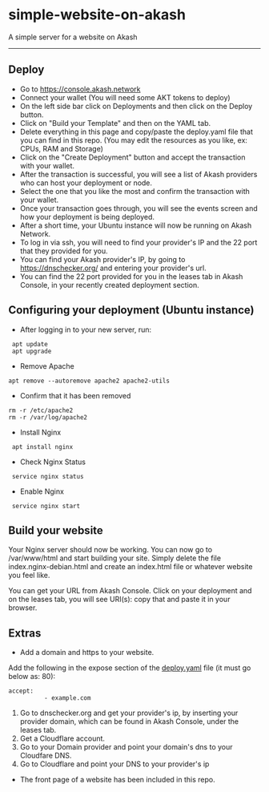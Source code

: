 # simple-website-on-akash
A simple server for a website on Akash

---

## Deploy

- Go to https://console.akash.network
- Connect your wallet (You will need some AKT tokens to deploy)
- On the left side bar click on Deployments and then click on the Deploy button.
- Click on "Build your Template" and then on the YAML tab.
- Delete everything in this page and copy/paste the deploy.yaml file that you can find in this repo. (You may edit the resources as you like, ex: CPUs, RAM and Storage)
- Click on the "Create Deployment" button and accept the transaction with your wallet.
- After the transaction is successful, you will see a list of Akash providers who can host your deployment or node.
- Select the one that you like the most and confirm the transaction with your wallet.
- Once your transaction goes through, you will see the events screen and how your deployment is being deployed.
- After a short time, your Ubuntu instance will now be running on Akash Network.
- To log in via ssh, you will need to find your provider's IP and the 22 port that they provided for you.
- You can find your Akash provider's IP, by going to https://dnschecker.org/ and entering your provider's url.
- You can find the 22 port provided for you in the leases tab in Akash Console, in your recently created deployment section. 

## Configuring your deployment (Ubuntu instance)

- After logging in to your new server, run:

``` 
 apt update
 apt upgrade 
```

- Remove Apache

```
apt remove --autoremove apache2 apache2-utils  
```

- Confirm that it has been removed

```
rm -r /etc/apache2
rm -r /var/log/apache2
```

- Install Nginx

``` 
 apt install nginx
```

- Check Nginx Status

``` 
 service nginx status
```

- Enable Nginx

``` 
 service nginx start
```

## Build your website

Your Nginx server should now be working. You can now go to /var/www/html and start building your site.  Simply delete the file index.nginx-debian.html and create an index.html file or whatever website you feel like.

You can get your URL from Akash Console. Click on your deployment and on the leases tab, you will see URI(s): copy that and paste it in your browser. 

## Extras

- Add a domain and https to your website.

Add the following in the expose section of the [deploy.yaml](deploy.yaml) file (it must go below as: 80):

``` 
accept:
          - example.com
```
1. Go to dnschecker.org and get your provider's ip, by inserting your provider domain, which can be found in Akash Console, under the leases tab. 
2. Get a Cloudflare account.
3. Go to your Domain provider and point your domain's dns to your Cloudfare DNS.
4. Go to Cloudflare and point your DNS to your provider's ip

- The front page of a website has been included in this repo. 

